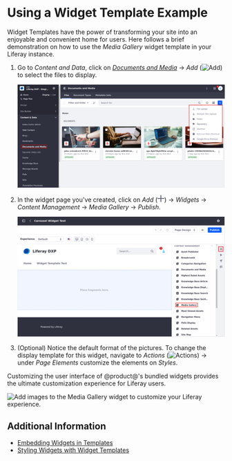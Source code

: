 # Using a Widget Template Example 

Widget Templates have the power of transforming your site into an enjoyable and convenient home for users. Here follows a brief demonstration on how to use the *Media Gallery* widget template in your Liferay instance.    

1. Go to *Content and Data*, click on [*Documents and Media*](../../../content-authoring-and-management/documents-and-media/uploading-and-managing/uploading-files.md) &rarr; *Add* (![Add](../../../images/icon-add.png)) to select the files to display. 

	![Select the files to display in documents and media.](./using-a-widget-template-example/images/01.png)

1. In the widget page you've created, click on *Add* (![Add](../../../images/icon-plus.png)) &rarr; *Widgets* &rarr; *Content Management* &rarr; *Media Gallery* &rarr; *Publish*. 

	![Go to Content and Management in the Widgets section to add the Media Gallery.](./using-a-widget-template-example/images/02.png)

1.  (Optional) Notice the default format of the pictures. To change the display template for this widget, navigate to *Actions* (![Actions](../../../images/icon-actions.png)) &rarr; under *Page Elements* customize the elements on *Styles*.

Customizing the user interface of @product@'s bundled widgets provides the ultimate customization experience for Liferay users.

![Add images to the Media Gallery widget to customize your Liferay experience.](https://media.giphy.com/media/ByFucATeCNueAN6TxD/giphy.gif?cid=790b76111cc54d05a42d34db540d1344f6840f9caa362799&rid=giphy.gif&ct=g)

## Additional Information

- [Embedding Widgets in Templates](../../../content-authoring-and-management/web-content/web-content-templates/embedding-widgets-in-templates.md) 
- [Styling Widgets with Widget Templates](../../../site-building/displaying-content/additional-content-display-options/styling-widgets-with-widget-templates.md) 
